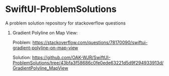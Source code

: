 # SwiftUI-ProblemSolutions
A problem solution repository for stackoverflow questions

1. Gradient Polyline on Map View:

   Problem: https://stackoverflow.com/questions/78170090/swiftui-gradient-polyline-on-map-view
   
   Solution: https://github.com/OAK-WJR/SwiftUI-ProblemSolutions/tree/43bfa3f58686c0fe0ede63221d5d9f294933913d/GradientPolyline_MapView
